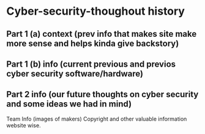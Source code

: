 # Cyber-security-thoughout history
**Part 1 (a)** context (prev info that makes site make more sense and helps kinda give backstory)
---

**Part 1 (b)** info (current previous and previos cyber security software/hardware)
---

**Part 2** info (our future thoughts on cyber security and some ideas we had in mind)
---
Team Info
(images of makers)
Copyright and other valuable information website wise.